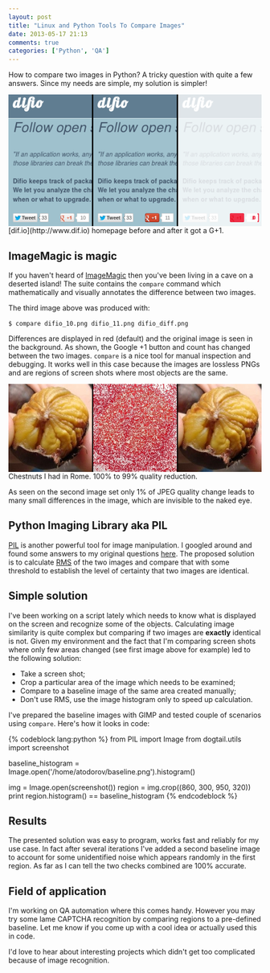 ```yaml
---
layout: post
title: "Linux and Python Tools To Compare Images"
date: 2013-05-17 21:13
comments: true
categories: ['Python', 'QA']
---
```


How to compare two images in Python? A tricky question with quite a few answers.
Since my needs are simple, my solution is simpler!

<img src="/images/difio_compare.png" alt="Difio Google +1 changes" style="clear:both;display:block"/>
[dif.io](http://www.dif.io) homepage before and after it got a G+1.

ImageMagic is magic
-------------------

If you haven't heard of [ImageMagic](http://www.imagemagick.org/) then you've been
living in a cave on a deserted island! The suite contains the `compare` command
which mathematically and visually annotates the difference between two images.

The third image above was produced with:

    $ compare difio_10.png difio_11.png difio_diff.png

Differences are displayed in red (default) and the original image is seen in the
background. As shown, the Google +1 button and count has changed between the two
images. `compare` is a nice tool for manual inspection and debugging.
It works well in this case because the images are lossless PNGs and are regions of
screen shots where most objects are the same.


<img src="/images/chestnut_compare.jpg" alt="JPEG quality reduction" style="clear:both;display:block"/>
Chestnuts I had in Rome. 100% to 99% quality reduction.

As seen on the second image set only 1% of JPEG quality change leads to many small
differences in the image, which are invisible to the naked eye.



Python Imaging Library aka PIL
-------------------------------

[PIL](http://www.pythonware.com/products/pil/) is another powerful tool for
image manipulation. I googled around and found some answers to my original
questions
[here](http://stackoverflow.com/questions/1927660/compare-two-images-the-python-linux-way).
The proposed solution is to calculate
[RMS](https://en.wikipedia.org/wiki/Root_mean_square) of the two images
and compare that with some threshold to establish the level of certainty that
two images are identical.

Simple solution
----------------

I've been working on a script lately which needs to know what is displayed on
the screen and recognize some of the objects. Calculating image similarity is
quite complex but comparing if two images are **exactly** identical is not.
Given my environment and the fact
that I'm comparing screen shots where only few areas changed
(see first image above for example) led to the following solution: 

* Take a screen shot;
* Crop a particular area of the image which needs to be examined;
* Compare to a baseline image of the same area created manually;
* Don't use RMS, use the image histogram only to speed up calculation.


I've prepared the baseline images with GIMP and tested couple of scenarios
using `compare`. Here's how it looks in code:

{% codeblock lang:python %}
from PIL import Image
from dogtail.utils import screenshot

baseline_histogram = Image.open('/home/atodorov/baseline.png').histogram()

img = Image.open(screenshot())
region = img.crop((860, 300, 950, 320))
print region.histogram() == baseline_histogram
{% endcodeblock %}


Results
-------

The presented solution was easy to program, works fast and reliably for my use case.
In fact after several iterations I've added a second baseline image to account for some
unidentified noise which appears randomly in the first region. As far as I can tell
the two checks combined are 100% accurate. 


Field of application
---------------------

I'm working on QA automation where this comes handy. However you may try some
lame CAPTCHA recognition by comparing regions to a pre-defined baseline. Let me know
if you come up with a cool idea or actually used this in code. 

I'd love to hear
about interesting projects which didn't get too complicated because of image
recognition.

